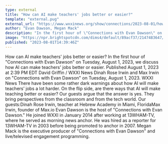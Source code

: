 ```yaml
---
type: external
title: "How can AI make teachers' jobs better or easier?"
template: "external.pug"
external_url: "https://www.wxxinews.org/show/connections/2023-08-01/how-can-ai-make-teachers-jobs-better-or-easier"
author: "Evan Dawson, Megan Mack"
description: "In the first hour of \"Connections with Evan Dawson\" on Tuesday, August 1, 2023, we discuss how AI can make teachers' jobs better or easier."
image: "https://npr.brightspotcdn.com/dims4/default/89acf37/2147483647/strip/true/crop/800x420+0+36/resize/1200x630!/quality/90/?url=http%3A%2F%2Fnpr-brightspot.s3.amazonaws.com%2Fc5%2F98%2F74a34a3643bcb109112728549971%2Fe2b710cb-e8fc-4593-b701-920d6ea3f887.jpg"
published: "2023-08-01T14:39:46Z"
---
```


How can AI make teachers' jobs better or easier?
In the first hour of "Connections with Evan Dawson" on Tuesday, August 1, 2023, we discuss how AI can make teachers' jobs better or easier.
Published August 1, 2023 at 2:39 PM EDT
David Griffin
/
WXXI News Dinah Rose Irwin and Max Irwin on "Connections with Evan Dawson" on Tuesday, August 1, 2023.
WXXI News
There have been some rather dark warnings about how AI will make teachers’ jobs a lot harder. On the flip side, are there ways that AI will make teaching better or easier? Our guests argue that the answer is yes. They bring perspectives from the classroom and from the tech world. Our guests:Dinah Rose Irwin, teacher at Hebrew Academy in Miami, FloridaMax Irwin, founder of Max.io
Evan Dawson is the host of "Connections with Evan Dawson." He joined WXXI in January 2014 after working at 13WHAM-TV, where he served as morning news anchor. He was hired as a reporter for 13WHAM-TV in 2003 before being promoted to anchor in 2007.
Megan Mack is the executive producer of "Connections with Evan Dawson" and live/televised engagement programming.
